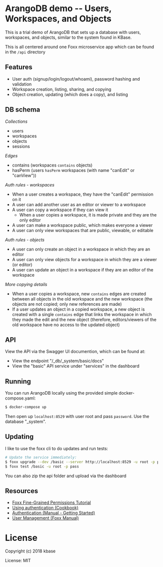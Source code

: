# ArangoDB demo -- Users, Workspaces, and Objects

This is a trial demo of ArangoDB that sets up a database with users, workspaces, and objects,
similar to the system found in KBase.

This is all centered around one Foxx microservice app which can be found in the `/api` directory

## Features

- User auth (signup/login/logout/whoami), password hashing and validation
- Workspace creation, listing, sharing, and copying
- Object creation, updating (which does a copy), and listing

## DB schema

_Collections_
- users
- workspaces
- objects
- sessions

_Edges_
- contains (workspaces `contains` objects)
- hasPerm (users `hasPerm` workspaces (with name "canEdit" or "canView"))

_Auth rules - workspaces_
- When a user creates a workspace, they have the "canEdit" permission on it
- A user can add another user as an editor or viewer to a workspace
- A user can copy a workspace if they can view it
  - When a user copies a workspace, it is made private and they are the only editor
- A user can make a workspace public, which makes everyone a viewer
- A user can only view workspaces that are public, viewable, or editable

_Auth rules - objects_
- A user can only create an object in a workspace in which they are an editor
- A user can only view objects for a workspace in which they are a viewer (or editor)
- A user can update an object in a workspace if they are an editor of the workspace

_More copying details_
- When a user copies a workspace, new `contains` edges are created between all objects in the old
  workspace and the new workspace (the objects are not copied; only new references are made)
- If a user updates an object in a copied workspace, a new object is created with a single
  `contains` edge that links the workspace in which they made the edit and the new object
  (therefore, editors/viewers of the old workspace have no access to the updated object)

## API

View the API via the Swagger UI documention, which can be found at:

- View the endpoint "/_db/_system/basic/docs"
- View the "basic" API service under "services" in the dashboard

## Running

You can run ArangoDB locally using the provided simple docker-compose.yaml:

```sh
$ docker-compose up
```

Then open up `localhost:8529` with user root and pass `password`. Use the database "_system".

## Updating

I like to use the foxx cli to do updates and run tests:

```sh
# Update the service immediately:
$ foxx upgrade --dev /basic --server http://localhost:8529 -u root -p pass -v 
$ foxx test /basic -u root -p pass
```

You can also zip the api folder and upload via the dashboard

## Resources

* [Foxx Fine-Grained Permissions Tutorial](https://www.arangodb.com/foxx-fine-grained-permissions/)
* [Using authentication (Cookbook)](https://docs.arangodb.com/3.3/Cookbook/Administration/Authentication.html)
* [Authentication (Manual - Getting Started)](https://docs.arangodb.com/3.3/Manual/GettingStarted/Authentication.html)
* [User Management (Foxx Manual)](https://docs.arangodb.com/3.3/Manual/Foxx/Users.html)

# License

Copyright (c) 2018 kbase

License: MIT
